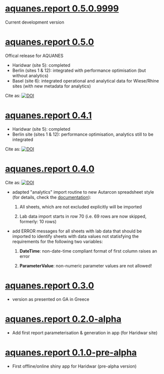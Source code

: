 # [aquanes.report 0.5.0.9999](https://github.com/KWB-R/aquanes.report)

Current development version

# [aquanes.report 0.5.0](https://github.com/KWB-R/aquanes.report/releases/tag/v.0.5.0)

Offical release for AQUANES

- Haridwar (site 5): completed
- Berlin (sites 1 & 12): integrated with performance optimisation (but without analytics)
- Basel (site 6): integrated operational and analytical data for Wiese/Rhine sites (with new 
                  metadata for analytics)

Cite as: [![DOI](https://zenodo.org/badge/83431353.svg)](https://zenodo.org/badge/latestdoi/83431353)

# [aquanes.report 0.4.1](https://github.com/KWB-R/aquanes.report/releases/tag/v.0.4.1)

- Haridwar (site 5): completed
- Berlin site (sites 1 & 12): performance optimisation, analytics still to be integrated 

Cite as: [![DOI](https://zenodo.org/badge/DOI/10.5281/zenodo.888819.svg)](https://doi.org/10.5281/zenodo.888819)

# [aquanes.report 0.4.0](https://github.com/KWB-R/aquanes.report/releases/tag/v.0.4.0)

Cite as: [![DOI](https://zenodo.org/badge/DOI/10.5281/zenodo.825030.svg)](https://doi.org/10.5281/zenodo.825030)


* adapted "analytics" import routine to new Autarcon spreadsheet style (for details, 
  check the [documentation](https://kwb-r.github.io/aquanes.report/reference/import_data_haridwar.html)):


    1. All sheets, which are not excluded explicitly will be imported
  
    2. Lab data import starts in row 70 (i.e. 69 rows are now skipped, formerly: 10 rows) 
  

* add ERROR messages for all sheets with lab data that should be imported to 
  identify sheets with data values not statisfying the requirements for the 
  following two variables:
  
  
    1. **DateTime**: non-date-time compliant format of first column raises an error 
  
    2. **ParameterValue**: non-numeric parameter values are not allowed!
	

# [aquanes.report 0.3.0](https://github.com/KWB-R/aquanes.report/releases/tag/v.0.3.0)

* version as presented on GA in Greece

# [aquanes.report 0.2.0-alpha](https://github.com/KWB-R/aquanes.report/releases/tag/v.0.2.0-alpha)

* Add first report parameterisation & generation in app (for Haridwar site)

# [aquanes.report 0.1.0-pre-alpha](https://github.com/KWB-R/aquanes.report/releases/tag/v.0.1.0-pre-alpha)

* First offline/online shiny app for Haridwar (pre-alpha version)
